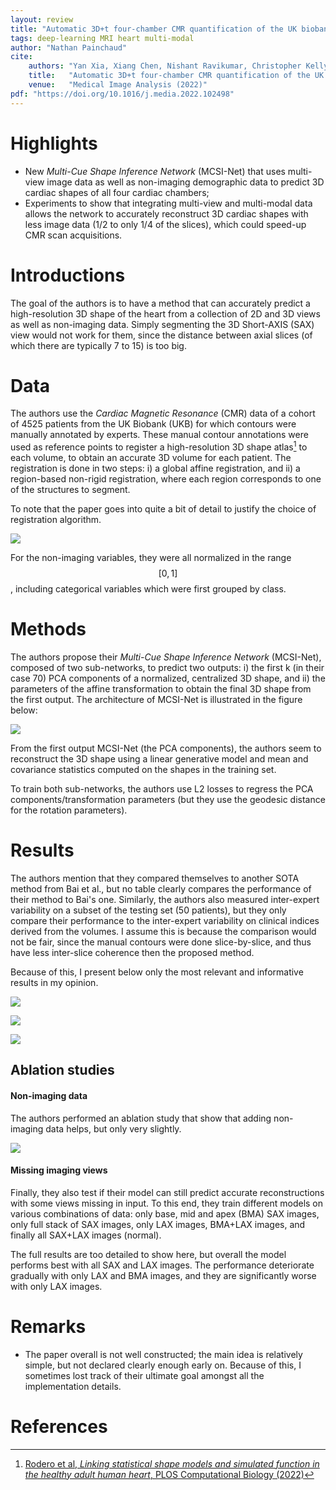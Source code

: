 ```yaml
---
layout: review
title: "Automatic 3D+t four-chamber CMR quantification of the UK biobank: integrating imaging and non-imaging data priors at scale"
tags: deep-learning MRI heart multi-modal
author: "Nathan Painchaud"
cite:
    authors: "Yan Xia, Xiang Chen, Nishant Ravikumar, Christopher Kelly, Rahman Attar, Nay Aung, Stefan Neubauer, Steffen E Petersen, Alejandro F Frangi"
    title:   "Automatic 3D+t four-chamber CMR quantification of the UK biobank: integrating imaging and non-imaging data priors at scale"
    venue:   "Medical Image Analysis (2022)"
pdf: "https://doi.org/10.1016/j.media.2022.102498"
---
```



# Highlights
- New *Multi-Cue Shape Inference Network* (MCSI-Net) that uses multi-view image data as well as non-imaging demographic
data to predict 3D cardiac shapes of all four cardiac chambers;
- Experiments to show that integrating multi-view and multi-modal data allows the network to accurately reconstruct 3D
cardiac shapes with less image data (1/2 to only 1/4 of the slices), which could speed-up CMR scan acquisitions.


# Introductions
The goal of the authors is to have a method that can accurately predict a high-resolution 3D shape of the heart from a
collection of 2D and 3D views as well as non-imaging data. Simply segmenting the 3D Short-AXIS (SAX) view would not work
for them, since the distance between axial slices (of which there are typically 7 to 15) is too big.


# Data
The authors use the *Cardiac Magnetic Resonance* (CMR) data of a cohort of 4525 patients from the UK Biobank (UKB) for
which contours were manually annotated by experts. These manual contour annotations were used as reference points to
register a high-resolution 3D shape atlas[^1] to each volume, to obtain an accurate 3D volume for each patient. The
registration is done in two steps: i) a global affine registration, and ii) a region-based non-rigid registration, where
each region corresponds to one of the structures to segment.

To note that the paper goes into quite a bit of detail to justify the choice of registration algorithm.

![](/collections/images/3D+tCmrQuantification/figure2.jpg)

For the non-imaging variables, they were all normalized in the range $$[0,1]$$, including categorical variables which
were first grouped by class.


# Methods
The authors propose their *Multi-Cue Shape Inference Network* (MCSI-Net), composed of two sub-networks, to predict two
outputs: i) the first k (in their case 70) PCA components of a normalized, centralized 3D shape, and ii) the parameters
of the affine transformation to obtain the final 3D shape from the first output. The architecture of MCSI-Net is illustrated
in the figure below:

![](/collections/images/3D+tCmrQuantification/figure4.jpg)

From the first output MCSI-Net (the PCA components), the authors seem to reconstruct the 3D shape using a linear
generative model and mean and covariance statistics computed on the shapes in the training set.

To train both sub-networks, the authors use L2 losses to regress the PCA components/transformation parameters (but they
use the geodesic distance for the rotation parameters).


# Results
The authors mention that they compared themselves to another SOTA method from Bai et al., but no table clearly compares
the performance of their method to Bai's one. Similarly, the authors also measured inter-expert variability on a subset
of the testing set (50 patients), but they only compare their performance to the inter-expert variability on clinical
indices derived from the volumes. I assume this is because the comparison would not be fair, since the manual contours
were done slice-by-slice, and thus have less inter-slice coherence then the proposed method.

Because of this, I present below only the most relevant and informative results in my opinion.

![](/collections/images/3D+tCmrQuantification/figure5.jpg)

![](/collections/images/3D+tCmrQuantification/table4.jpg)

![](/collections/images/3D+tCmrQuantification/table6.jpg)

## Ablation studies

#### Non-imaging data
The authors performed an ablation study that show that adding non-imaging data helps, but only very slightly.

![](/collections/images/3D+tCmrQuantification/figure8.jpg)

#### Missing imaging views
Finally, they also test if their model can still predict accurate reconstructions with some views missing in input. To
this end, they train different models on various combinations of data: only base, mid and apex (BMA) SAX images, only full
stack of SAX images, only LAX images, BMA+LAX images, and finally all SAX+LAX images (normal).

The full results are too detailed to show here, but overall the model performs best with all SAX and LAX images. The
performance deteriorate gradually with only LAX and BMA images, and they are significantly worse with only LAX images.


# Remarks
- The paper overall is not well constructed; the main idea is relatively simple, but not declared clearly enough early on.
Because of this, I sometimes lost track of their ultimate goal amongst all the implementation details.


# References
[^1]: [Rodero et al, *Linking statistical shape models and simulated function in the healthy adult human heart*, PLOS Computational Biology (2022)](https://doi.org/10.1371/journal.pcbi.1010196)